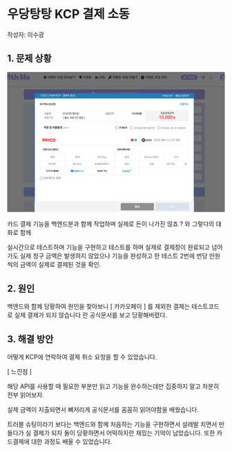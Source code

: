# 우당탕탕 KCP 결제 소동
작성자: 이수광
## 1. 문제 상황
![img_2.png](../img/img_2.png)

카드 결제 기능을 백엔드분과 함께 작업하며 실제로 돈이 나가진 않죠 ? 와 그렇다의 대화로 함께

실시간으로 테스트하며 기능을 구현하고 테스트를 하며 실제로 결제창이 완료되고 넘어가도 실제 청구 금액은 발생하지 않았으나 기능을 완성하고 한 테스트 2번에 번당 만원씩의 금액이 실제로 결제된 것을 확인.

## 2. 원인
백엔드와 함께 당황하여 원인을 찾아보니 [ 카카오페이 ] 를 제외한 결제는 테스트코드로 실제 결제가 되지 않습니다 란 공식문서를 보고 당황해버렸다.

## 3. 해결 방안
어떻게 KCP에 연락하여 결제 취소 요청을 할 수 있었습니다.

[ 느낀점 ]

해당 API를 사용할 때 필요한 부분만 읽고 기능을 완수하는데만 집중하지 말고 차분히 전부 읽어보자.

실제 금액이 지출되면서 뼈저리게 공식문서를 꼼꼼히 읽어야함을 배웠습니다.

트러블 슈팅이라기 보다는 백엔드와 함께 처음하는 기능을 구현하면서 설레발 치면서 만들다가 실 결제가 되자 둘이 당황하면서 어떡하지란 재밌는 기억이 남았습니다. 또한 카드결제에 대한 과정도 배울 수 있었습니다.